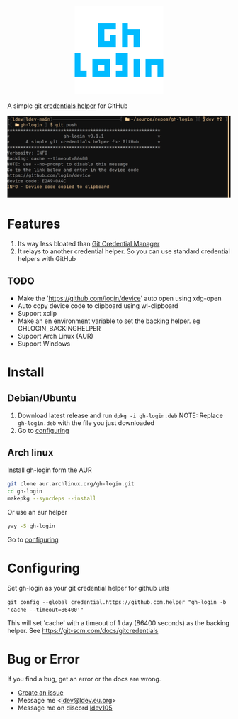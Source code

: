<p align="center">
  <img src="https://github.com/Xgames123/gh-login/blob/main/gh-login-logo_200px_transparent.png?raw=true" alt="gh-login-logo"/>
</p>

A simple git [credentials helper](https://git-scm.com/docs/gitcredentials) for GitHub

![Screenshot of gh-login](sample.png)


# Features
1. Its way less bloated than [Git Credential Manager](https://github.blog/2022-04-07-git-credential-manager-authentication-for-everyone)
2. It relays to another credential helper. So you can use standard credential helpers with GitHub
## TODO
* Make the 'https://github.com/login/device' auto open using xdg-open
* Auto copy device code to clipboard using wl-clipboard
* Support xclip
* Make an en environment variable to set the backing helper. eg GHLOGIN_BACKINGHELPER
* Support Arch Linux (AUR)
* Support Windows

# Install

## Debian/Ubuntu
1. Download latest release and run ```dpkg -i gh-login.deb``` NOTE: Replace ```gh-login.deb``` with the file you just downloaded
2. Go to [configuring](#Configuring)

## Arch linux
Install gh-login form the AUR
```bash
git clone aur.archlinux.org/gh-login.git
cd gh-login
makepkg --syncdeps --install
```
Or use an aur helper
```bash
yay -S gh-login
```
Go to [configuring](#Configuring)

# Configuring
Set gh-login as your git credential helper for github urls
   
```git config --global credential.https://github.com.helper "gh-login -b 'cache --timeout=86400'"```
   
This will set 'cache' with a timeout of 1 day (86400 seconds) as the backing helper. See https://git-scm.com/docs/gitcredentials




# Bug or Error
If you find a bug, get an error or the docs are wrong.
* [Create an issue](https://github.com/Xgames123/gh-login/issues/new/)
* Message me <[ldev@ldev.eu.org](mailto://ldev@ldev.eu.org)>
* Message me on discord [ldev105](https://ldev.eu.org/socials/discord)
